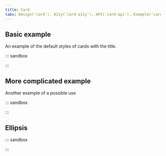 ```yaml
---
title: Card
tabs: Design('card'), A11y('card-a11y'), API('card-api'), Example('card-code'), Changelog('card-changelog')
---
```

## Basic example

An example of the default styles of cards with the title.

::: sandbox

<script lang="tsx">
import React from 'react';
import Card from '@semcore/ui/card';
import { Text } from '@semcore/ui/typography';
import SettingsM from '@semcore/ui/icon/Settings/m';

const tooltipContent = `Hey! Don't forget to place some useful info here`;

const Demo = () => (
  <Card>
    <Card.Header>
      <Card.Title hint={tooltipContent} tag='h4' inline my={0}>
        Card heading
      </Card.Title>
      <SettingsM
        style={{ float: 'right' }}
        mt={1}
        color='icon-secondary-neutral'
        interactive
        aria-label='Open settings'
      />
      <Card.Description>This is card additional information or insights.</Card.Description>
    </Card.Header>
    <Card.Body>
      <Text size={100}>Your awesome card content</Text>
    </Card.Body>
  </Card>
);
</script>

:::

## More complicated example

Another example of a possible use

::: sandbox

<script lang="tsx">
import React from 'react';
import Card from '@semcore/ui/card';
import { Text } from '@semcore/ui/typography';
import { Flex } from '@semcore/ui/flex-box';
import Close from '@semcore/ui/icon/Close/m';
import Select from '@semcore/ui/select';
import { LinkTrigger } from '@semcore/ui/base-trigger';

const tooltipContent = `Hey! Don't forget to place some useful info here`;
const options = Array(6)
  .fill('')
  .map((_, index) => ({
    value: index,
    label: `Label ${index}`,
    children: `Option ${index}`,
  }));

const Demo = () => (
  <Card>
    <Card.Header>
      <Flex alignItems='center' justifyContent='space-between'>
        <Flex alignItems='center' tag='h4'>
          <Card.Title hint={tooltipContent}>Market Traffic vs Selected Domains Trends</Card.Title>
        </Flex>
        <Flex alignItems='center'>
          <Text size={200} color='#6C6E79' mr={2}>
            Info about data (optiona)
          </Text>
          <Close color='icon-secondary-neutral' ml='auto' interactive aria-label='Close card' />
        </Flex>
      </Flex>
      <Card.Description tag='div'>
        <Select tag={LinkTrigger} options={options} placeholder='Select' mr={4} />
        This is card additional information or insights.
      </Card.Description>
    </Card.Header>
    <Card.Body>
      <Text size={200}>Your awesome card content</Text>
    </Card.Body>
  </Card>
);
</script>

:::

## Ellipsis

::: sandbox

<script lang="tsx">
import React from 'react';
import Card from '@semcore/ui/card';
import { Text } from '@semcore/ui/typography';
import Ellipsis from '@semcore/ui/ellipsis';
import { Flex } from '@semcore/ui/flex-box';

const tooltipContent = `Hey! Don't forget to place some useful info here`;

const Demo = () => (
  <Card w={'50%'}>
    <Card.Header>
      <Flex alignItems='center' tag='h4'>
        <Card.Title tag={Ellipsis} hint={tooltipContent}>
          Very long card title which should show ellipsis when there isn't enough space
        </Card.Title>
      </Flex>
      <Card.Description tag={Ellipsis}>
        Very long description title which should show ellipsis when there isn't enough space
      </Card.Description>
    </Card.Header>
    <Card.Body tag={Ellipsis}>
      <Text size={100}>
        Very long card body which should show ellipsis when there isn't enough space
      </Text>
    </Card.Body>
  </Card>
);
</script>

:::
